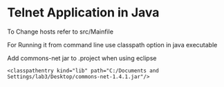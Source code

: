 Telnet Application in Java
===========================

To Change hosts refer to src/Mainfile

For Running it from command line use classpath option in java executable

Add commons-net jar to .project when using eclipse

    <classpathentry kind="lib" path="C:/Documents and Settings/lab3/Desktop/commons-net-1.4.1.jar"/>
